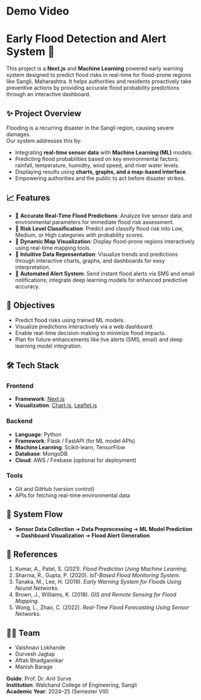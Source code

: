 # Demo Video


# Early Flood Detection and Alert System 🌊

This project is a **Next.js** and **Machine Learning** powered early warning system designed to predict flood risks in real-time for flood-prone regions like Sangli, Maharashtra. It helps authorities and residents proactively take preventive actions by providing accurate flood probability predictions through an interactive dashboard.

## ✨ Project Overview

Flooding is a recurring disaster in the Sangli region, causing severe damages.  
Our system addresses this by:

- Integrating **real-time sensor data** with **Machine Learning (ML)** models.
- Predicting flood probabilities based on key environmental factors: rainfall, temperature, humidity, wind speed, and river water levels.
- Displaying results using **charts, graphs, and a map-based interface**.
- Empowering authorities and the public to act before disaster strikes.

## 📈 Features

- 🔹 **Accurate Real-Time Flood Predictions**: Analyze live sensor data and environmental parameters for immediate flood risk assessment.
- 🔹 **Risk Level Classification**: Predict and classify flood risk into Low, Medium, or High categories with probability scores.
- 🔹 **Dynamic Map Visualization**: Display flood-prone regions interactively using real-time mapping tools.
- 🔹 **Intuitive Data Representation**: Visualize trends and predictions through interactive charts, graphs, and dashboards for easy interpretation.
- 🔹 **Automated Alert System**: Send instant flood alerts via SMS and email notifications; integrate deep learning models for enhanced predictive accuracy.


## 🌟 Objectives

- Predict flood risks using trained ML models.
- Visualize predictions interactively via a web dashboard.
- Enable real-time decision-making to minimize flood impacts.
- Plan for future enhancements like live alerts (SMS, email) and deep learning model integration.

## 🛠️ Tech Stack

### Frontend
- **Framework**: [Next.js](https://nextjs.org/)
- **Visualization**: [Chart.js](https://www.chartjs.org/), [Leaflet.js](https://leafletjs.com/)
  
### Backend
- **Language**: Python
- **Framework**: Flask / FastAPI (for ML model APIs)
- **Machine Learning**: Scikit-learn, TensorFlow
- **Database**: MongoDB
- **Cloud**: AWS / Firebase (optional for deployment)

### Tools
- Git and GitHub (version control)
- APIs for fetching real-time environmental data

## 🚤 System Flow

- **Sensor Data Collection** ➔ **Data Preprocessing** ➔ **ML Model Prediction** ➔ **Dashboard Visualization** ➔ **Flood Alert Generation**

## 📜 References

1. Kumar, A., Patel, S. (2021). *Flood Prediction Using Machine Learning.*
2. Sharma, R., Gupta, P. (2020). *IoT-Based Flood Monitoring System.*
3. Tanaka, M., Lee, H. (2019). *Early Warning System for Floods Using Neural Networks.*
4. Brown, J., Williams, K. (2018). *GIS and Remote Sensing for Flood Mapping.*
5. Wong, L., Zhao, C. (2022). *Real-Time Flood Forecasting Using Sensor Networks.*

## 👨‍💻 Team

- Vaishnavi Lokhande
- Durvesh Jagtap
- Aftab Bhadgaonkar
- Manish Barage

**Guide**: Prof. Dr. Anil Surve  
**Institution**: Walchand College of Engineering, Sangli  
**Academic Year**: 2024–25 (Semester VIII)

